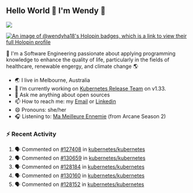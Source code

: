 ## Hello World 👋 I'm Wendy 🧃 
![](https://komarev.com/ghpvc/?username=wendy-ha18)

[![An image of @wendyha18's Holopin badges, which is a link to view their full Holopin profile](https://holopin.me/wendyha18)](https://holopin.io/@wendyha18)

🌱 I'm a Software Engineering passionate about applying programming knowledge to enhance the quality of life, particularly in the fields of healthcare, renewable engergy, and climate change 🌎

- 🌏 I live in Melbourne, Australia
- 🔭 I’m currently working on [Kubernetes Release Team](https://github.com/kubernetes/sig-release/tree/master) on v1.33.
- 💬 Ask me anything about open sources
- 📫 How to reach me: my [Email](mailto:wendyha.sut@gmail.com) or [Linkedin](https://www.linkedin.com/in/wendyha-sut/)
- 😄 Pronouns: she/her
- 🎧 Listening to: [Ma Meilleure Ennemie](https://www.youtube.com/watch?v=1F3OGIFnW1k) (from Arcane Season 2)

### :zap: Recent Activity

<!--START_SECTION:activity-->
1. 🗣 Commented on [#127408](https://github.com/kubernetes/kubernetes/issues/127408#issuecomment-2729176370) in [kubernetes/kubernetes](https://github.com/kubernetes/kubernetes)
2. 🗣 Commented on [#130659](https://github.com/kubernetes/kubernetes/issues/130659#issuecomment-2729159433) in [kubernetes/kubernetes](https://github.com/kubernetes/kubernetes)
3. 🗣 Commented on [#128184](https://github.com/kubernetes/kubernetes/pull/128184#issuecomment-2729151537) in [kubernetes/kubernetes](https://github.com/kubernetes/kubernetes)
4. 🗣 Commented on [#130160](https://github.com/kubernetes/kubernetes/pull/130160#issuecomment-2729145172) in [kubernetes/kubernetes](https://github.com/kubernetes/kubernetes)
5. 🗣 Commented on [#128152](https://github.com/kubernetes/kubernetes/pull/128152#issuecomment-2729140017) in [kubernetes/kubernetes](https://github.com/kubernetes/kubernetes)
<!--END_SECTION:activity-->
